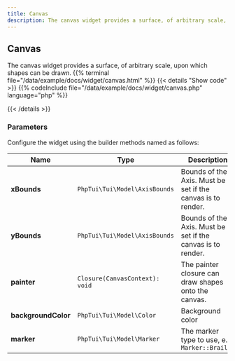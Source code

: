 ```yaml
---
title: Canvas
description: The canvas widget provides a surface, of arbitrary scale, upon which shapes can be drawn.
---
```

## Canvas

The canvas widget provides a surface, of arbitrary scale, upon which shapes can be drawn.
{{% terminal file="/data/example/docs/widget/canvas.html" %}}
{{< details "Show code"  >}}
{{% codeInclude file="/data/example/docs/widget/canvas.php" language="php" %}}

{{< /details >}}
### Parameters

Configure the widget using the builder methods named as follows:

| Name | Type | Description |
| --- | --- | --- |
| **xBounds** | `PhpTui\Tui\Model\AxisBounds` | Bounds of the X Axis. Must be set if the canvas is to render. |
| **yBounds** | `PhpTui\Tui\Model\AxisBounds` | Bounds of the Y Axis. Must be set if the canvas is to render. |
| **painter** | `Closure(CanvasContext): void` | The painter closure can draw shapes onto the canvas. |
| **backgroundColor** | `PhpTui\Tui\Model\Color` | Background color |
| **marker** | `PhpTui\Tui\Model\Marker` | The marker type to use, e.g. `Marker::Braille` |